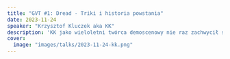 ```yaml
---
title: "GVT #1: Dread - Triki i historia powstania"
date: 2023-11-24
speaker: "Krzysztof Kluczek aka KK"
description: 'KK jako wieloletni twórca demoscenowy nie raz zachwycił swoimi dziełami. Ostatnio najwięcej hałasu jest wokół jego produkcji na Atari i Amigę pod tytułem Dread. Jest to klon Dooma na platformy o których sami twórcy Dooma powiedzieli "że się nie da (w takiej formie)". Na naszym spotkaniu KK opowie o historii projektu i trickach których użył by gra działała jak należy.'
cover:
  image: "images/talks/2023-11-24-kk.png"
---
```

